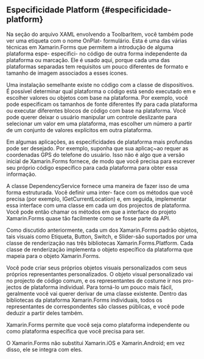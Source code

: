 ## Especificidade Platform {#especificidade-platform}

Na seção do arquivo XAML envolvendo a ToolbarItem, você também pode ver uma etiqueta com o nome OnPlat- formulário. Esta é uma das várias técnicas em Xamarin.Forms que permitem a introdução de alguma plataforma espe- especifici- no código de outra forma independente da plataforma ou marcação. Ele é usado aqui, porque cada uma das plataformas separadas tem requisitos um pouco diferentes de formato e tamanho de imagem associados a esses ícones.

Uma instalação semelhante existe no código com a classe de dispositivos. É possível determinar qual plataforma o código está sendo executado em e escolher valores ou objetos com base na plataforma. Por exemplo, você pode especificam os tamanhos de fonte diferentes Ify para cada plataforma ou executar diferentes blocos de código com base na plataforma. Você pode querer deixar o usuário manipular um controle deslizante para selecionar um valor em uma plataforma, mas escolher um número a partir de um conjunto de valores explícitos em outra plataforma.

Em algumas aplicações, as especificidades de plataforma mais profundas pode ser desejado. Por exemplo, suponha que sua aplicaç~ao requer as coordenadas GPS do telefone do usuário. Isso não é algo que a versão inicial de Xamarin.Forms fornece, de modo que você precisa para escrever seu próprio código específico para cada plataforma para obter essa informação.

A classe DependencyService fornece uma maneira de fazer isso de uma forma estruturada. Você definir uma inter- face com os métodos que você precisa (por exemplo, IGetCurrentLocation) e, em seguida, implementar essa interface com uma classe em cada um dos projectos de plataforma. Você pode então chamar os métodos em que a interface do projeto Xamarin.Forms quase tão facilmente como se fosse parte da API.

Como discutido anteriormente, cada um dos Xamarin.Forms padrão objetos, tais visuais como Etiqueta, Button, Switch, e Slider-são suportados por uma classe de renderização nas três bibliotecas Xamarin.Forms.Platform. Cada classe de renderização implementa o objeto específico da plataforma que mapeia para o objeto Xamarin.Forms.

Você pode criar seus próprios objetos visuais personalizados com seus próprios representantes personalizados. O objeto visual personalizado vai no projecto de código comum, e os representantes de costume ir nos pro- jectos de plataforma individual. Para torná-lo um pouco mais fácil, geralmente você vai querer derivar de uma classe existente. Dentro das bibliotecas da plataforma Xamarin.Forms individuais, todos os representantes de correspondentes são classes públicas, e você pode deduzir a partir deles também.

Xamarin.Forms permite que você seja como plataforma independente ou como plataforma específica que você precisa para ser.

O Xamarin.Forms não substitui Xamarin.iOS e Xamarin.Android; em vez disso, ele se integra com eles.